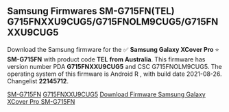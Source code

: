 <h2>Samsung Firmwares SM-G715FN(TEL) G715FNXXU9CUG5/G715FNOLM9CUG5/G715FNXXU9CUG5</h2>
Download the Samsung firmware for the ✅ <strong>Samsung Galaxy XCover Pro </strong> ⭐ <strong>SM-G715FN</strong> with product code <strong>TEL</strong> <strong> from Australia</strong>. This firmware has version number PDA <strong>G715FNXXU9CUG5</strong> and CSC G715FNOLM9CUG5. The operating system of this firmware is Android R , with build date 2021-08-26. Changelist <strong>22145712</strong>.


[SM-G715FN](https://samfirm.shop/samsung/model/SM-G715FN)
[G715FNXXU9CUG5](https://samfirm.shop/samsung/pda/G715FNXXU9CUG5)
[Download Firmware Samsung Galaxy XCover Pro SM-G715FN](https://samfirm.shop/samsung/firmware/451177)

